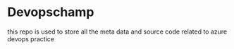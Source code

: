 # Devopschamp
this repo is used to store all the meta data and source code related to azure devops practice
